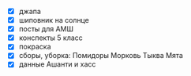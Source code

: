 - [x] джапа
- [x] шиповник на солнце
- [x] посты для АМШ
- [x] конспекты 5 класс
- [x] покраска
- [x] сборы, уборка:
     Помидоры
     Морковь
     Тыква
     Мята
- [x] данные Ашанти и хасс